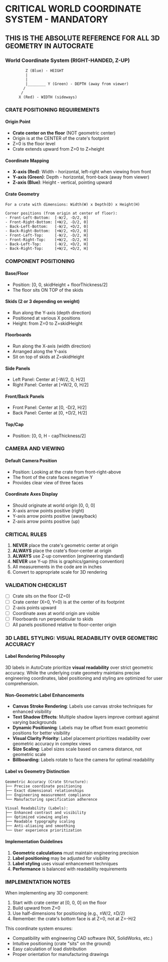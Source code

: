 # CRITICAL WORLD COORDINATE SYSTEM - MANDATORY

## THIS IS THE ABSOLUTE REFERENCE FOR ALL 3D GEOMETRY IN AUTOCRATE

### World Coordinate System (RIGHT-HANDED, Z-UP)
```
         Z (Blue) - HEIGHT
         |
         |
         |________ Y (Green) - DEPTH (away from viewer)
        /
       /
      X (Red) - WIDTH (sideways)
```

### CRATE POSITIONING REQUIREMENTS

#### Origin Point
- **Crate center on the floor** (NOT geometric center)
- Origin is at the CENTER of the crate's footprint
- Z=0 is the floor level
- Crate extends upward from Z=0 to Z=height

#### Coordinate Mapping
- **X-axis (Red)**: Width - horizontal, left-right when viewing from front
- **Y-axis (Green)**: Depth - horizontal, front-back (away from viewer)
- **Z-axis (Blue)**: Height - vertical, pointing upward

#### Crate Geometry
```
For a crate with dimensions: Width(W) x Depth(D) x Height(H)

Corner positions (from origin at center of floor):
- Front-Left-Bottom:  [-W/2, -D/2, 0]
- Front-Right-Bottom: [+W/2, -D/2, 0]
- Back-Left-Bottom:   [-W/2, +D/2, 0]
- Back-Right-Bottom:  [+W/2, +D/2, 0]
- Front-Left-Top:     [-W/2, -D/2, H]
- Front-Right-Top:    [+W/2, -D/2, H]
- Back-Left-Top:      [-W/2, +D/2, H]
- Back-Right-Top:     [+W/2, +D/2, H]
```

### COMPONENT POSITIONING

#### Base/Floor
- Position: [0, 0, skidHeight + floorThickness/2]
- The floor sits ON TOP of the skids

#### Skids (2 or 3 depending on weight)
- Run along the Y-axis (depth direction)
- Positioned at various X positions
- Height: from Z=0 to Z=skidHeight

#### Floorboards
- Run along the X-axis (width direction)
- Arranged along the Y-axis
- Sit on top of skids at Z=skidHeight

#### Side Panels
- Left Panel: Center at [-W/2, 0, H/2]
- Right Panel: Center at [+W/2, 0, H/2]

#### Front/Back Panels
- Front Panel: Center at [0, -D/2, H/2]
- Back Panel: Center at [0, +D/2, H/2]

#### Top/Cap
- Position: [0, 0, H - capThickness/2]

### CAMERA AND VIEWING

#### Default Camera Position
- Position: Looking at the crate from front-right-above
- The front of the crate faces negative Y
- Provides clear view of three faces

#### Coordinate Axes Display
- Should originate at world origin [0, 0, 0]
- X-axis arrow points positive (right)
- Y-axis arrow points positive (away/back)
- Z-axis arrow points positive (up)

### CRITICAL RULES

1. **NEVER** place the crate's geometric center at origin
2. **ALWAYS** place the crate's floor-center at origin
3. **ALWAYS** use Z-up convention (engineering standard)
4. **NEVER** use Y-up (this is graphics/gaming convention)
5. All measurements in the code are in inches
6. Convert to appropriate scale for 3D rendering

### VALIDATION CHECKLIST

- [ ] Crate sits on the floor (Z=0)
- [ ] Crate center (X=0, Y=0) is at the center of its footprint
- [ ] Z-axis points upward
- [ ] Coordinate axes at world origin are visible
- [ ] Floorboards run perpendicular to skids
- [ ] All panels positioned relative to floor-center origin

### 3D LABEL STYLING: VISUAL READABILITY OVER GEOMETRIC ACCURACY

#### Label Rendering Philosophy
3D labels in AutoCrate prioritize **visual readability** over strict geometric accuracy. While the underlying crate geometry maintains precise engineering coordinates, label positioning and styling are optimized for user comprehension.

#### Non-Geometric Label Enhancements
- **Canvas Stroke Rendering**: Labels use canvas stroke techniques for enhanced visibility
- **Text Shadow Effects**: Multiple shadow layers improve contrast against varying backgrounds
- **Dynamic Positioning**: Labels may be offset from exact geometric positions for better visibility
- **Visual Clarity Priority**: Label placement prioritizes readability over geometric accuracy in complex views
- **Size Scaling**: Label sizes scale based on camera distance, not geometric scale
- **Billboarding**: Labels rotate to face the camera for optimal readability

#### Label vs Geometry Distinction
```
Geometric Accuracy (Crate Structure):
├── Precise coordinate positioning
├── Exact dimensional relationships
├── Engineering measurement compliance
└── Manufacturing specification adherence

Visual Readability (Labels):
├── Enhanced contrast and visibility
├── Optimized viewing angles
├── Readable typography scaling
├── Anti-aliasing and smoothing
└── User experience prioritization
```

#### Implementation Guidelines
1. **Geometric calculations** must maintain engineering precision
2. **Label positioning** may be adjusted for visibility
3. **Label styling** uses visual enhancement techniques
4. **Performance** is balanced with readability requirements

### IMPLEMENTATION NOTES

When implementing any 3D component:
1. Start with crate center at [0, 0, 0] on the floor
2. Build upward from Z=0
3. Use half-dimensions for positioning (e.g., ±W/2, ±D/2)
4. Remember: the crate's bottom face is at Z=0, not at Z=-H/2

This coordinate system ensures:
- Compatibility with engineering CAD software (NX, SolidWorks, etc.)
- Intuitive positioning (crate "sits" on the ground)
- Easy calculation of load distribution
- Proper orientation for manufacturing drawings
